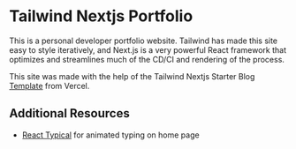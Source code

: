 
# Tailwind Nextjs Portfolio

This is a personal developer portfolio website. Tailwind has made this site easy to style iteratively, and Next.js is a very powerful React framework that optimizes and streamlines much of the CD/CI and rendering of the process. 

This site was made with the help of the Tailwind Nextjs Starter Blog [Template](https://vercel.com/templates/next.js/tailwind-css-starter-blog) from Vercel. 

## Additional Resources
- [React Typical](https://github.com/catalinmiron/react-typical) for animated typing on home page
